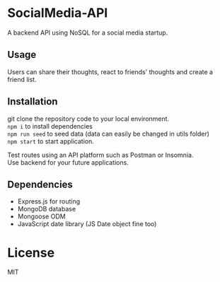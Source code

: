 # SocialMedia-API
A backend API using NoSQL for a social media startup.

## Usage
Users can share their thoughts, react to friends' thoughts and create a friend list.

## Installation

git clone the repository code to your local environment. <br/>
`npm i` to install dependencies <br/>
`npm run seed` to seed data (data can easily be changed in utils folder) <br/>
`npm start` to start application. <br/>

Test routes using an API platform such as Postman or Insomnia. <br/>
Use backend for your future applications.

## Dependencies
- Express.js for routing
- MongoDB database
- Mongoose ODM
- JavaScript date library (JS Date object fine too)

# License 
MIT
